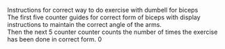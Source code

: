 Instructions for correct way to do exercise with dumbell for biceps
<br>
The first five counter guides for correct form of biceps with display instructions to maintain the correct angle of the arms.
<br> 
Then the next 5 counter counter counts the number of times the exercise has been done in correct form. 0
